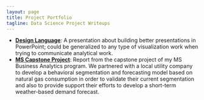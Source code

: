 ```yaml
---
layout: page
title: Project Portfolio
tagline: Data Science Project Writeups
---
```


* [**Design Language**](/design_language):
A presentation about building better presentations in PowerPoint; could be generalized to any type of visualization work when trying to communicate analytical work. 
* [**MS Capstone Project**](/MSBAnCapstone):
Report from the capstone project of my MS Business Analytics program.  We partnered with a local utility company to develop a behavioral segmentation and forecasting model based on natural gas consumption in order to validate their current segmentation and also to provide support their efforts to develop a short-term weather-based demand forecast.
